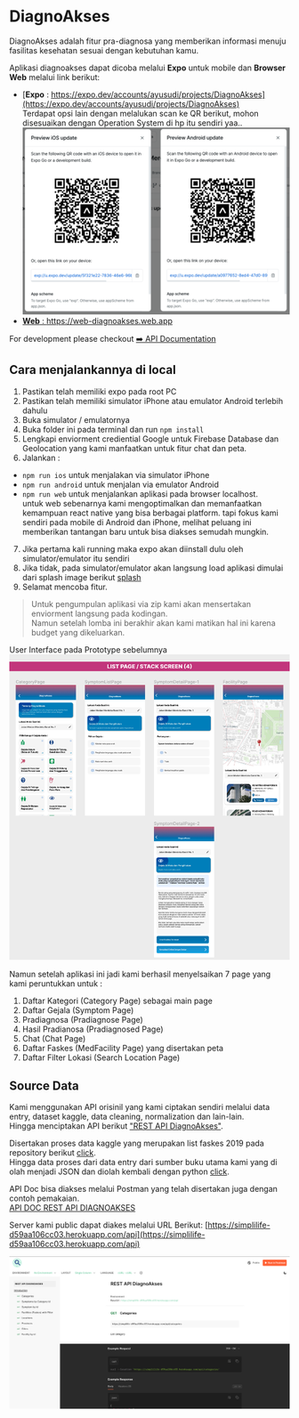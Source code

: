 # DiagnoAkses
DiagnoAkses adalah fitur pra-diagnosa yang memberikan informasi menuju fasilitas kesehatan sesuai dengan kebutuhan kamu.

Aplikasi diagnoakses dapat dicoba melalui **Expo** untuk mobile dan **Browser Web** melalui link berikut: 
- [**Expo** : https://expo.dev/accounts/ayusudi/projects/DiagnoAkses](https://expo.dev/accounts/ayusudi/projects/DiagnoAkses)  
  Terdapat opsi lain dengan melalukan scan ke QR berikut, mohon disesuaikan dengan Operation System di hp itu sendiri yaa.. 
  ![scan qr](./expo.png)
- [**Web** : https://web-diagnoakses.web.app ](https://web-diagnoakses.web.app)

For development please checkout [➡️ API Documentation](https://documenter.getpostman.com/view/20472929/2s9YC1Vtv8) 


## Cara menjalankannya di local 
1. Pastikan telah memiliki expo pada root PC
2. Pastikan telah memiliki simulator iPhone atau emulator Android terlebih dahulu
3. Buka simulator / emulatornya 
4. Buka folder ini pada terminal dan run `npm install`
5. Lengkapi enviorment crediential Google untuk Firebase Database dan Geolocation yang kami manfaatkan untuk fitur chat dan peta.
6. Jalankan : 
  - `npm run ios` untuk menjalakan via simulator iPhone 
  - `npm run android` untuk menjalan via emulator Android 
  - `npm run web` untuk menjalankan aplikasi pada browser localhost.  
    untuk web sebenarnya kami mengoptimalkan dan memanfaatkan kemampuan react native yang bisa berbagai platform. 
    tapi fokus kami sendiri pada mobile di Android dan iPhone, melihat peluang ini memberikan tantangan baru untuk bisa diakses semudah mungkin.
7. Jika pertama kali running maka expo akan diinstall dulu oleh simulator/emulator itu sendiri 
8. Jika tidak, pada simulator/emulator akan langsung load aplikasi dimulai dari splash image berikut [splash](./assets/splash.png)
9. Selamat mencoba fitur. 

> Untuk pengumpulan aplikasi via zip kami akan mensertakan enviorment langsung pada kodingan.  
> Namun setelah lomba ini berakhir akan kami matikan hal ini karena budget yang dikeluarkan. 


User Interface pada Prototype sebelumnya 
![UI](./planUI.png)

Namun setelah aplikasi ini jadi kami berhasil menyelsaikan 7 page yang kami peruntukkan untuk : 
1. Daftar Kategori (Category Page) sebagai main page
2. Daftar Gejala (Symptom Page)
3. Pradiagnosa (Pradiagnose Page)
4. Hasil Pradianosa (Pradiagnosed Page)
5. Chat (Chat Page)
6. Daftar Faskes (MedFacility Page) yang disertakan peta
7. Daftar Filter Lokasi (Search Location Page)


## Source Data 
Kami menggunakan API orisinil yang kami ciptakan sendiri melalui data entry, dataset kaggle, data cleaning, normalization dan lain-lain.   
Hingga menciptakan API berikut ["REST API DiagnoAkses"](https://github.com/SimpliLife/server).

Disertakan proses data kaggle yang merupakan list faskes 2019 pada repository berikut [click](https://github.com/SimpliLife/data-cleaning-kaggle).  
Hingga data proses dari data entry dari sumber buku utama kami yang di olah menjadi JSON dan diolah kembali dengan python [click](https://github.com/SimpliLife/dataset-version-1). 

API Doc bisa diakses melalui Postman yang telah disertakan juga dengan contoh pemakaian.  
[API DOC REST API DIAGNOAKSES](https://documenter.getpostman.com/view/20472929/2s9YC1Vtv8)

Server kami public dapat diakes melalui URL Berikut: [https://simplilife-d59aa106cc03.herokuapp.com/api](https://simplilife-d59aa106cc03.herokuapp.com/api)

![APIDOC](./APIDOC.png)
